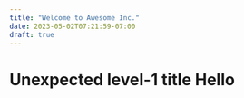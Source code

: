 ```yaml
---
title: "Welcome to Awesome Inc."
date: 2023-05-02T07:21:59-07:00
draft: true
---
```

# Unexpected level-1 title Hello
